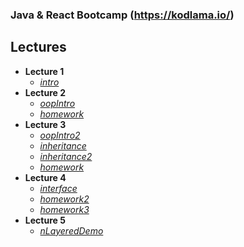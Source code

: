 ### Java & React Bootcamp (https://kodlama.io/)
## Lectures
 - **Lecture 1**
	 - [*intro*](https://github.com/karcan/javaBootcamp/tree/master/lecture1-intro/src/intro)
 - **Lecture 2**
	 - [*oopIntro*](https://github.com/karcan/javaBootcamp/tree/master/lecture2-oopIntro/src/oopIntro)
	 - [*homework*](https://github.com/karcan/javaBootcamp/tree/master/lecture2.2-homework/src/homework)
 - **Lecture 3**
	 - [*oopIntro2*](https://github.com/karcan/javaBootcamp/tree/master/lecture3.1-oopIntro2/src/oopIntro2)
	 - [*inheritance*](https://github.com/karcan/javaBootcamp/tree/master/lecture3.2-inheritance/src/inheritance)
	 - [*inheritance2*](https://github.com/karcan/javaBootcamp/tree/master/lecture3.3-inheritance2/src/inheritance2)
	 - [*homework*](https://github.com/karcan/javaBootcamp/tree/master/lecture3.4-homework/src/homework)
 - **Lecture 4**
	 - [*interface*](https://github.com/karcan/javaBootcamp/tree/master/lecture4.1-interface/src/interfaces)
	 - [*homework2*](https://github.com/karcan/javaBootcamp/tree/master/lecture4.2-homework2/src)
	 - [*homework3*](https://github.com/karcan/javaBootcamp/tree/master/lecture4.3-homework3/src/homework3)
 - **Lecture 5**
 	 - [*nLayeredDemo*](https://github.com/karcan/javaBootcamp/tree/master/lecture5-nLayeredDemo/src/nLayeredDemo)
